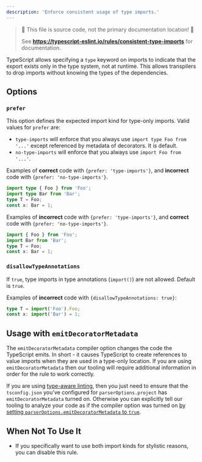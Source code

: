 ```yaml
---
description: 'Enforce consistent usage of type imports.'
---
```


> 🛑 This file is source code, not the primary documentation location! 🛑
>
> See **https://typescript-eslint.io/rules/consistent-type-imports** for documentation.

TypeScript allows specifying a `type` keyword on imports to indicate that the export exists only in the type system, not at runtime.
This allows transpilers to drop imports without knowing the types of the dependencies.

## Options

### `prefer`

This option defines the expected import kind for type-only imports. Valid values for `prefer` are:

- `type-imports` will enforce that you always use `import type Foo from '...'` except referenced by metadata of decorators. It is default.
- `no-type-imports` will enforce that you always use `import Foo from '...'`.

Examples of **correct** code with `{prefer: 'type-imports'}`, and **incorrect** code with `{prefer: 'no-type-imports'}`.

```ts
import type { Foo } from 'Foo';
import type Bar from 'Bar';
type T = Foo;
const x: Bar = 1;
```

Examples of **incorrect** code with `{prefer: 'type-imports'}`, and **correct** code with `{prefer: 'no-type-imports'}`.

```ts
import { Foo } from 'Foo';
import Bar from 'Bar';
type T = Foo;
const x: Bar = 1;
```

### `disallowTypeAnnotations`

If `true`, type imports in type annotations (`import()`) are not allowed.
Default is `true`.

Examples of **incorrect** code with `{disallowTypeAnnotations: true}`:

```ts
type T = import('Foo').Foo;
const x: import('Bar') = 1;
```

## Usage with `emitDecoratorMetadata`

The `emitDecoratorMetadata` compiler option changes the code the TypeScript emits. In short - it causes TypeScript to create references to value imports when they are used in a type-only location. If you are using `emitDecoratorMetadata` then our tooling will require additional information in order for the rule to work correctly.

If you are using [type-aware linting](../../../../docs/linting/TYPED_LINTING.md), then you just need to ensure that the `tsconfig.json` you've configured for `parserOptions.project` has `emitDecoratorMetadata` turned on. Otherwise you can explicitly tell our tooling to analyze your code as if the compiler option was turned on [by setting `parserOptions.emitDecoratorMetadata` to `true`](https://github.com/typescript-eslint/typescript-eslint/blob/main/packages/parser/README.md#parseroptionsemitdecoratormetadata).

## When Not To Use It

- If you specifically want to use both import kinds for stylistic reasons, you can disable this rule.
